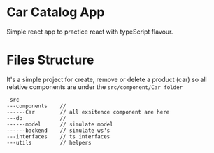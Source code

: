 # Car Catalog App

Simple react app to practice react with typeScript flavour.

# Files Structure

It's a simple project for create, remove or delete a product (car) so all relative components are under the `src/component/Car folder`

```
-src
---components    //
------Car        // all exsitence component are here
---db            //
------model      // simulate model
------backend    // simulate ws's
---interfaces    // ts interfaces
---utils         // helpers
```
